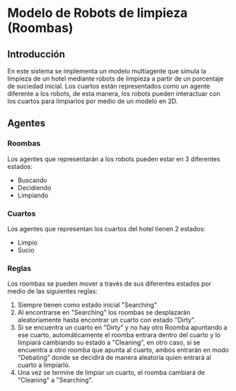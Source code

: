 # Modelo de Robots de limpieza (Roombas)
## Introducción
En este sistema se implementa un modelo multiagente que simula la limpieza de un hotel mediante robots de limpieza
a partir de un porcentaje de suciedad inicial. Los cuartos están representados como un agente diferente a los 
robots, de esta manera, los robots pueden interactuar con los cuartos para limpiarlos por medio de un modelo en 2D.

## Agentes
### Roombas
Los agentes que representarán a los robots pueden estar en 3 diferentes estados:
- Buscando
- Decidiendo
- Limpiando

### Cuartos
Los agentes que representan los cuartos del hotel tienen 2 estados:
- Limpio
- Sucio

### Reglas
Los roombas se pueden mover a través de sus diferentes estados por medio de las siguientes reglas:
1. Siempre tienen como estado inicial "Searching"
2. Al encontrarse en "Searching" los roombas se desplazarán aleatoriamente hasta encontrar un cuarto con estado "Dirty".
3. Si se encuentra un cuarto en "Dirty" y no hay otro Roomba apuntando a ese cuarto, automáticamente el roomba entrara
    dentro del cuarto y lo limpiará cambiando su estado a "Cleaning", en otro caso, si se encuentra a otro roomba que
    apunta al cuarto, ambos entrarán en modo "Debating" donde se decidirá de manera aleatoria quien entrará al cuarto a
    limpiarlo.
4. Una vez se termine de limpiar un cuarto, el roomba cambiará de "Cleaning" a "Searching".
